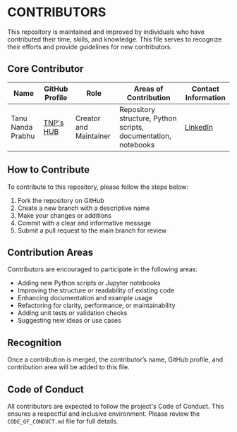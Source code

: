 # CONTRIBUTORS

This repository is maintained and improved by individuals who have contributed their time, skills, and knowledge. This file serves to recognize their efforts and provide guidelines for new contributors.

## Core Contributor

| Name               | GitHub Profile                                       | Role                     | Areas of Contribution                                             | Contact Information                                       |
|--------------------|------------------------------------------------------|--------------------------|-------------------------------------------------------------------|------------------------------------------------------------|
| Tanu Nanda Prabhu  | [TNP's HUB](https://github.com/Tanu-N-Prabhu)                     | Creator and Maintainer   | Repository structure, Python scripts, documentation, notebooks   | [LinkedIn](https://www.linkedin.com/in/tanu-nanda-prabhu-a15a091b5/)            |

## How to Contribute

To contribute to this repository, please follow the steps below:

1. Fork the repository on GitHub
2. Create a new branch with a descriptive name
3. Make your changes or additions
4. Commit with a clear and informative message
5. Submit a pull request to the main branch for review

## Contribution Areas

Contributors are encouraged to participate in the following areas:

- Adding new Python scripts or Jupyter notebooks
- Improving the structure or readability of existing code
- Enhancing documentation and example usage
- Refactoring for clarity, performance, or maintainability
- Adding unit tests or validation checks
- Suggesting new ideas or use cases

## Recognition

Once a contribution is merged, the contributor’s name, GitHub profile, and contribution area will be added to this file.

## Code of Conduct

All contributors are expected to follow the project's Code of Conduct. This ensures a respectful and inclusive environment. Please review the `CODE_OF_CONDUCT.md` file for full details.

